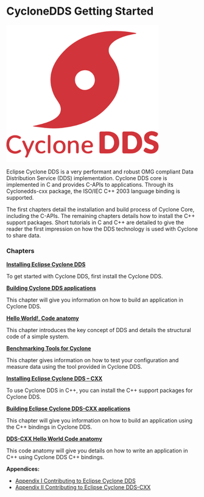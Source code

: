 # CycloneDDS Getting Started


<img src="figs/Cyclone_DDS-Logo.png" width = 400 /> 

Eclipse Cyclone DDS is a very performant and robust OMG compliant Data Distribution Service (DDS) implementation. Cyclone DDS core is implemented in C and provides C-APIs to applications. Through its Cyclonedds-cxx package, the ISO/IEC C++ 2003 language binding is supported.

The first chapters detail the installation and build process of Cyclone Core, including the C-APIs. The remaining chapters details how to install the C++ support packages. Short tutorials in C and C++ are detailed to give the reader the first impression on how the DDS technology is used with Cyclone to share data.

### Chapters

**[Installing Eclipse Cyclone DDS](InstallCycloneDDS/index.html)**

To get started with Cyclone DDS, first install the Cyclone DDS.


**[Building Cyclone DDS applications](Build-app/index.html)**

This chapter will give you information on how to build an application in Cyclone DDS.


**[Hello World!, Code anatomy](Helloworld/index.html)**

This chapter introduces the key concept of DDS and details the structural code of a simple system.


**[Benchmarking Tools for Cyclone](Benchmarking/index.html)**

This chapter gives information on how to test your configuration and measure data using the tool provided in Cyclone DDS.


**[Installing Eclipse Cyclone DDS – CXX](InstallCycloneDDS-CXX/index.html)**

To use Cyclone DDS in C++, you can install the C++ support packages for Cyclone DDS.


**[Building Eclipse Cyclone DDS-CXX applications](Build-cxx-app/index.html)**

This chapter will give you information on how to build an application using the C++ bindings in Cyclone DDS.


**[DDS-CXX Hello World Code anatomy](Helloworld-CXX/index.html)**

This code anatomy will give you details on how to write an application in C++ using Cyclone DDS C++ bindings.


**Appendices:**
- [Appendix I Contributing to Eclipse Cyclone DDS](Appendix/CycloneDDS-contribute/index.html)
- [Appendix II Contributing to Eclipse Cyclone DDS-CXX](Appendix/CycloneDDS-CXX-contribute/index.html)